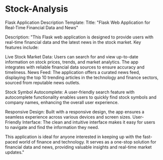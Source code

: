 # Stock-Analysis

Flask Application Description Template:
Title: "Flask Web Application for Real-Time Financial Data and News"

Description:
"This Flask web application is designed to provide users with real-time financial data and the latest news in the stock market. Key features include:

Live Stock Market Data: Users can search for and view up-to-date information on stock prices, trends, and market analytics. The app integrates with reliable financial data sources to ensure accuracy and timeliness.
News Feed: The application offers a curated news feed, displaying the top 10 trending articles in the technology and finance sectors, sourced from reputable news outlets.

Stock Symbol Autocomplete: A user-friendly search feature with autocomplete functionality enables users to quickly find stock symbols and company names, enhancing the overall user experience.

Responsive Design: Built with a responsive design, the app ensures a seamless experience across various devices and screen sizes.
User-Friendly Interface: The clean and intuitive interface makes it easy for users to navigate and find the information they need.

This application is ideal for anyone interested in keeping up with the fast-paced world of finance and technology. 
It serves as a one-stop solution for financial data and news, providing valuable insights and real-time market updates."